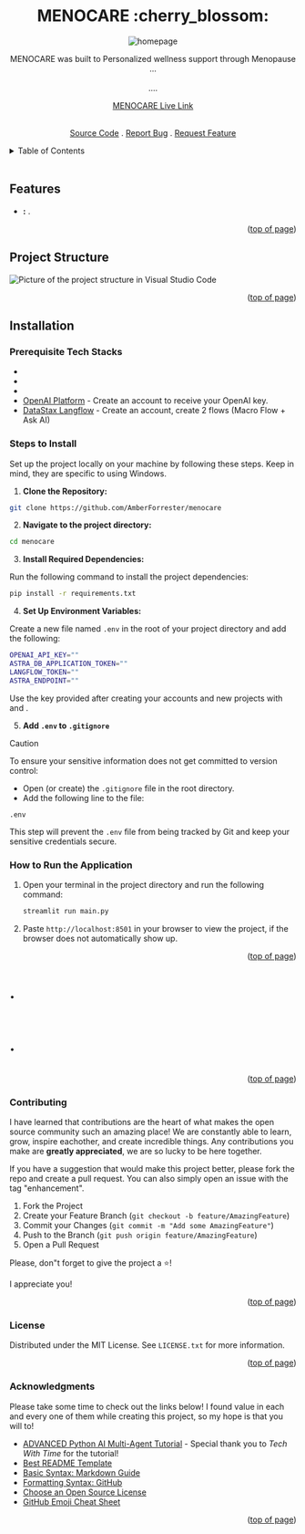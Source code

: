 <a id="readme-top"></a>

<h1 align="center">MENOCARE :cherry_blossom:</h1> 

<div align="center">

<img src="" alt="homepage">

<p align="center">MENOCARE was built to Personalized wellness support through Menopause ...
<br/>
<br/>
....
<br />

<a href="">MENOCARE Live Link</a>



<br />
<a href="https://github.com/AmberForrester/menocare">Source Code</a>
.
<a href="https://github.com/AmberForrester/menocare/issues/new?assignees=&labels=bug&projects=&template=bug-report-%F0%9F%90%9E.md&title=">Report Bug</a>
.
<a href="https://github.com/AmberForrester/menocare/issues/new?assignees=&labels=enhancement&projects=&template=feature-request-%F0%9F%9A%80.md&title=">Request Feature</a>
</p>
</div>

<details>
  <summary>Table of Contents</summary>
  <ol>
    <li><a href="#project-structure">Project Structure</a></li>
    <li><a href="#features">Features</a></li>
    <li><a href="#installation">Installation</a></li>
    <li><a href="#steps-to-install">Steps to Install</a></li>
    <li><a href="#how-to-run-the-application">How to Run the Application</a></li>
    <li><a href="#contributing">Contributing</a></li>
    <li><a href="#license">License</a></li>
    <li><a href="#acknowledgments">Acknowledgments</a></li>
  </ol>
</details>
<br />



## Features
- **:** .

<p align="right">(<a href="#readme-top">top of page</a>)</p>



## Project Structure

<img src="" alt="Picture of the project structure in Visual Studio Code">

<p align="right">(<a href="#readme-top">top of page</a>)</p>



## Installation

### Prerequisite Tech Stacks
- []()
- []()
- []()
- [OpenAI Platform](https://platform.openai.com/api-keys) - Create an account to receive your OpenAI key.
- [DataStax Langflow]() - Create an account, create 2 flows (Macro Flow + Ask AI) 



### Steps to Install

Set up the project locally on your machine by following these steps. 
Keep in mind, they are specific to using Windows.

1. **Clone the Repository:**
  ```bash
  git clone https://github.com/AmberForrester/menocare
  ```

2. **Navigate to the project directory:**
  ```bash
  cd menocare
  ```

3. **Install Required Dependencies:** 

Run the following command to install the project dependencies:
  ```bash
  pip install -r requirements.txt
  ```

4. **Set Up Environment Variables:**

Create a new file named `.env` in the root of your project directory and add the following:
   ```bash
  OPENAI_API_KEY=""
  ASTRA_DB_APPLICATION_TOKEN=""
  LANGFLOW_TOKEN=""
  ASTRA_ENDPOINT=""
   ```

Use the key provided after creating your accounts and new projects with []() and [](). 

5. **Add `.env` to `.gitignore`**

> [!CAUTION]
> To ensure your sensitive information does not get committed to version control:
  - Open (or create) the `.gitignore` file in the root directory.
  - Add the following line to the file:
   ```
   .env
   ```

This step will prevent the `.env` file from being tracked by Git and keep your sensitive credentials secure. 



### How to Run the Application

1. Open your terminal in the project directory and run the following command: 
   ```bash
   streamlit run main.py
   ```

2. Paste `http://localhost:8501` in your browser to view the project, if the browser does not automatically show up. 

<p align="right">(<a href="#readme-top">top of page</a>)</p>



# .
<img src="" alt="">

# .
<img src="" alt="">

<p align="right">(<a href="#readme-top">top of page</a>)</p>



### Contributing

I have learned that contributions are the heart of what makes the open source community such an amazing place! We are constantly able to learn, grow, inspire eachother, and create incredible things. Any contributions you make are **greatly appreciated**, we are so lucky to be here together.

If you have a suggestion that would make this project better, please fork the repo and create a pull request. You can also simply open an issue with the tag "enhancement".

1. Fork the Project
2. Create your Feature Branch (`git checkout -b feature/AmazingFeature`)
3. Commit your Changes (`git commit -m "Add some AmazingFeature"`)
4. Push to the Branch (`git push origin feature/AmazingFeature`)
5. Open a Pull Request

Please, don"t forget to give the project a :star:! 

I appreciate you!

<p align="right">(<a href="#readme-top">top of page</a>)</p>



### License

Distributed under the MIT License. See `LICENSE.txt` for more information.

<p align="right">(<a href="#readme-top">top of page</a>)</p>



### Acknowledgments

Please take some time to check out the links below! I found value in each and every one of them while creating this project, so my hope is that you will to!

* [ADVANCED Python AI Multi-Agent Tutorial](https://youtu.be/msLovKSj8Q0?si=dTgBwjVk7bDfmQsZ) - Special thank you to _Tech With Time_ for the tutorial!
* [Best README Template](https://github.com/othneildrew/Best-README-Template)
* [Basic Syntax: Markdown Guide](https://www.markdownguide.org/basic-syntax/#reference-style-links)
* [Formatting Syntax: GitHub](https://docs.github.com/en/get-started/writing-on-github/getting-started-with-writing-and-formatting-on-github/basic-writing-and-formatting-syntax)
* [Choose an Open Source License](https://choosealicense.com)
* [GitHub Emoji Cheat Sheet](https://github.com/ikatyang/emoji-cheat-sheet/blob/master/README.md#animal-bug)

<p align="right">(<a href="#readme-top">top of page</a>)</p>